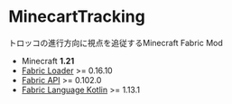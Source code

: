 # MinecartTracking

トロッコの進行方向に視点を追従するMinecraft Fabric Mod

- Minecraft **1.21**
- [Fabric Loader](https://fabricmc.net/use/installer/) >= 0.16.10
- [Fabric API](https://www.curseforge.com/minecraft/mc-mods/fabric-api) >= 0.102.0
- [Fabric Language Kotlin](https://www.curseforge.com/minecraft/mc-mods/fabric-language-kotlin) >= 1.13.1
